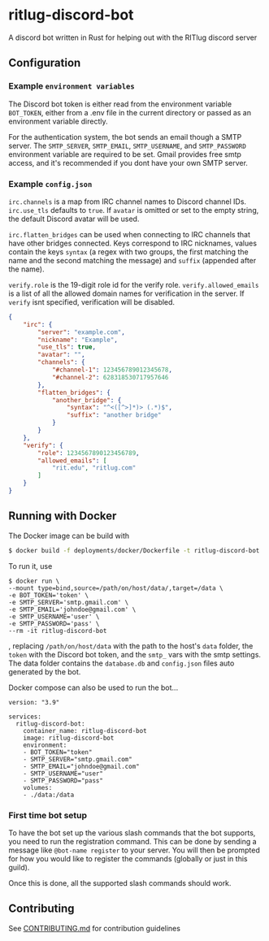 # ritlug-discord-bot
A discord bot written in Rust for helping out with the RITlug discord server

## Configuration

### Example `environment variables`

The Discord bot token is either read from the environment variable `BOT_TOKEN`, either from a .env file in the current directory or passed as an environment variable directly.

For the authentication system, the bot sends an email though a SMTP server. The `SMTP_SERVER`, `SMTP_EMAIL`, `SMTP_USERNAME`, and `SMTP_PASSWORD` environment variable are required to be set. Gmail provides free smtp access, and it's recommended if you dont have your own SMTP server.

### Example `config.json`

`irc.channels` is a map from IRC channel names to Discord channel IDs. `irc.use_tls` defaults to `true`. If `avatar` is omitted or set to the empty string, the default Discord avatar will be used.

`irc.flatten_bridges` can be used when connecting to IRC channels that have other bridges connected. Keys correspond to IRC nicknames, values contain the keys `syntax` (a regex with two groups, the first matching the name and the second matching the message) and `suffix` (appended after the name).

`verify.role` is the 19-digit role id for the verify role. `verify.allowed_emails` is a list of all the allowed domain names for verification in the server. If `verify` isnt specified, verification will be disabled.

```json
{
    "irc": {
        "server": "example.com",
        "nickname": "Example",
        "use_tls": true,
        "avatar": "",
        "channels": {
            "#channel-1": 123456789012345678,
            "#channel-2": 628318530717957646
        },
        "flatten_bridges": {
            "another_bridge": {
                "syntax": "^<([^>]*)> (.*)$",
                "suffix": "another bridge"
            }
        }
    },
    "verify": {
        "role": 1234567890123456789,
        "allowed_emails": [
            "rit.edu", "ritlug.com"
        ]
    }
}
```

## Running with Docker

The Docker image can be build with 
```sh
$ docker build -f deployments/docker/Dockerfile -t ritlug-discord-bot .
```
To run it, use
```docker
$ docker run \
--mount type=bind,source=/path/on/host/data/,target=/data \
-e BOT_TOKEN='token' \
-e SMTP_SERVER='smtp.gmail.com' \
-e SMTP_EMAIL='johndoe@gmail.com' \
-e SMTP_USERNAME='user' \
-e SMTP_PASSWORD='pass' \
--rm -it ritlug-discord-bot
```
, replacing `/path/on/host/data` with the path to the host's `data` folder, the `token` with the Discord bot token, and the `smtp_` vars with the smtp settings.
The data folder contains the `database.db` and `config.json` files auto generated by the bot.

Docker compose can also be used to run the bot...
```docker
version: "3.9"

services:
  ritlug-discord-bot:
    container_name: ritlug-discord-bot
    image: ritlug-discord-bot
    environment:
    - BOT_TOKEN="token"
    - SMTP_SERVER="smtp.gmail.com"
    - SMTP_EMAIL="johndoe@gmail.com"
    - SMTP_USERNAME="user"
    - SMTP_PASSWORD="pass"
    volumes:
    - ./data:/data
```

### First time bot setup

To have the bot set up the various slash commands that the bot supports, you need to run the registration command. This can be done by sending a message like `@bot-name register` to your server. You will then be prompted for how you would like to register the commands (globally or just in this guild).

Once this is done, all the supported slash commands should work.

## Contributing

See [CONTRIBUTING.md](CONTRIBUTING.md) for contribution guidelines
